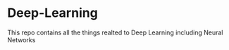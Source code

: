 # Deep-Learning
This repo contains all the things realted to Deep Learning including Neural Networks    

